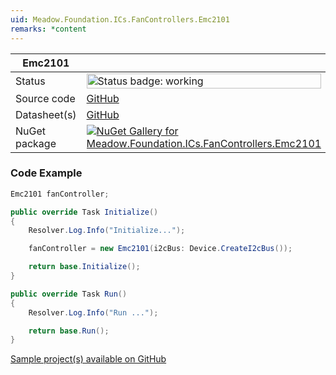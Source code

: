 ```yaml
---
uid: Meadow.Foundation.ICs.FanControllers.Emc2101
remarks: *content
---
```


| Emc2101 | |
|--------|--------|
| Status | <img src="https://img.shields.io/badge/Working-brightgreen" style="width: auto; height: -webkit-fill-available;" alt="Status badge: working" /> |
| Source code | [GitHub](https://github.com/WildernessLabs/Meadow.Foundation/tree/main/Source/Meadow.Foundation.Peripherals/ICs.FanControllers.Emc2101) |
| Datasheet(s) | [GitHub](https://github.com/WildernessLabs/Meadow.Foundation/tree/main/Source/Meadow.Foundation.Peripherals/ICs.FanControllers.Emc2101/Datasheet) |
| NuGet package | <a href="https://www.nuget.org/packages/Meadow.Foundation.ICs.FanControllers.Emc2101/" target="_blank"><img src="https://img.shields.io/nuget/v/Meadow.Foundation.ICs.FanControllers.Emc2101.svg?label=Meadow.Foundation.ICs.FanControllers.Emc2101" alt="NuGet Gallery for Meadow.Foundation.ICs.FanControllers.Emc2101" /></a> |
### Code Example

```csharp
Emc2101 fanController;

public override Task Initialize()
{
    Resolver.Log.Info("Initialize...");

    fanController = new Emc2101(i2cBus: Device.CreateI2cBus());

    return base.Initialize();
}

public override Task Run()
{
    Resolver.Log.Info("Run ...");

    return base.Run();
}

```

[Sample project(s) available on GitHub](https://github.com/WildernessLabs/Meadow.Foundation/tree/main/Source/Meadow.Foundation.Peripherals/ICs.FanControllers.Emc2101/Samples/Emc2101_Sample)

